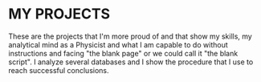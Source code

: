 # MY PROJECTS
These are the projects that I'm more proud of and that show my skills, my analytical mind as a Physicist and what I am capable to do without instructions and facing "the blank page" or we could call it "the blank script". I analyze several databases and I show the procedure that I use to reach successful conclusions.
